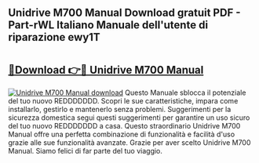 ## Unidrive M700 Manual Download gratuit PDF - Part-rWL Italiano Manuale dell'utente di riparazione ewy1T

# <h2><a href="http://df99our.blite.top/?on=Unidrive+M700+Manual">🔗Download 👉🔴 Unidrive M700 Manual</a></h2>

[![Unidrive M700 Manual download](https://i.imgur.com/lujVjoI.png)](http://df99our.blite.top/?on=Unidrive+M700+Manual)
Questo Manuale sblocca il potenziale del tuo nuovo REDDDDDDD. Scopri le sue caratteristiche, impara come installarlo, gestirlo e mantenerlo senza problemi. Suggerimenti per la sicurezza domestica segui questi suggerimenti per garantire un uso sicuro del tuo nuovo REDDDDDDD a casa. Questo straordinario Unidrive M700 Manual offre una perfetta combinazione di funzionalità e facilità d'uso grazie alle sue funzionalità avanzate. Grazie per aver scelto Unidrive M700 Manual. Siamo felici di far parte del tuo viaggio.
